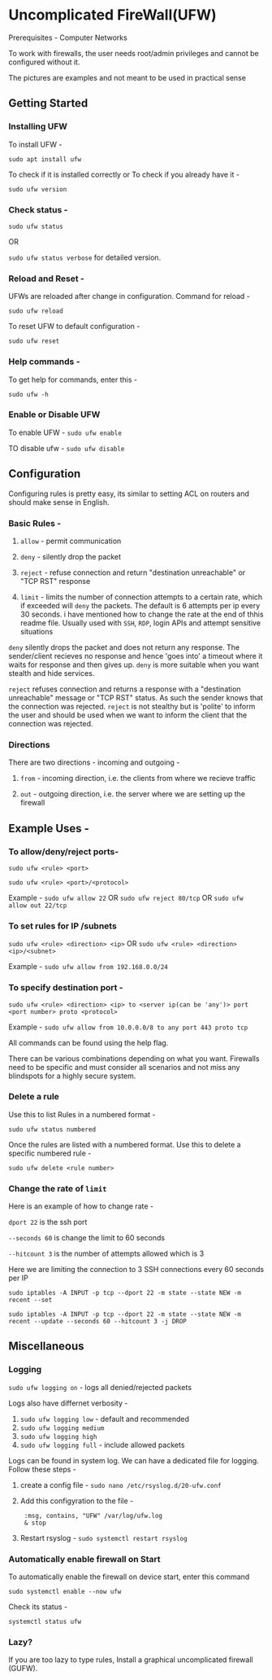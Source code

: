 # Uncomplicated FireWall(UFW)

Prerequisites - Computer Networks

To work with firewalls, the user needs root/admin privileges and cannot be configured without it.

The pictures are examples and not meant to be used in practical sense

## Getting Started

### Installing UFW

To install UFW - 

`sudo apt install ufw`

To check if it is installed correctly or To check if you already have it - 

`sudo ufw version`

### Check status - 

`sudo ufw status`

OR

`sudo ufw status verbose` for detailed version.

### Reload and Reset -

UFWs are reloaded after change in configuration. Command for reload - 

`sudo ufw reload`

To reset UFW to default configuration - 

`sudo ufw reset`

### Help commands -

To get help for commands, enter this - 

`sudo ufw -h`

### Enable or Disable UFW

To enable UFW - `sudo ufw enable`

TO disable ufw - `sudo ufw disable`

## Configuration

Configuring rules is pretty easy, its similar to setting ACL on routers and should make sense in English. 

### Basic Rules - 

1) `allow` - permit communication 

2) `deny` -  silently drop the packet

3) `reject` - refuse connection and return "destination unreachable" or "TCP RST" response

4) `limit` - limits the number of connection attempts to a certain rate, which if exceeded will `deny` the packets. The default is 6 attempts per ip every 30 seconds. i have mentioned how to change the rate at the end of thhis readme file. Usually used with `SSH`, `RDP`, login APIs and attempt sensitive situations

`deny` silently drops the packet and does not return any response. The sender/client recieves no response and hence 'goes into' a timeout where it waits for response and then gives up. `deny` is more suitable when you want stealth and hide services.

`reject` refuses connection and returns a response with a "destination unreachable" message or "TCP RST" status. As such the sender knows that the connection was rejected. `reject` is not stealthy but is 'polite' to inform the user and should be used when we want to inform the client that the connection was rejected.

### Directions

There are two directions - incoming and outgoing - 

1) `from` - incoming direction, i.e. the clients from where we recieve traffic

2) `out` - outgoing direction, i.e. the server where we are setting up the firewall

## Example Uses - 

### To allow/deny/reject ports- 

`sudo ufw <rule> <port>` 

`sudo ufw <rule> <port>/<protocol>`

Example - `sudo ufw allow 22` OR
            `sudo ufw reject 80/tcp` OR
              `sudo ufw allow out 22/tcp`

### To set rules for IP /subnets

`sudo ufw <rule> <direction> <ip>` OR `sudo ufw <rule> <direction> <ip>/<subnet>`

Example - `sudo ufw allow from 192.168.0.0/24`

### To specify destination port - 

`sudo ufw <rule> <direction> <ip> to <server ip(can be 'any')> port <port number> proto <protocol>`

Example - `sudo ufw allow from 10.0.0.0/8 to any port 443 proto tcp`

All commands  can be found using the help flag.

There can be various combinations depending on what you want. Firewalls need to be specific and must consider all scenarios and not miss any blindspots for a highly secure system. 

### Delete a rule

Use this to list Rules in a numbered format - 

`sudo ufw status numbered`

Once the rules are listed with a numbered format. Use this to delete a specific numbered rule - 

`sudo ufw delete <rule number>`

### Change the rate of `limit`

Here is an example of how to change rate - 

`dport 22` is the ssh port

`--seconds 60` is change the limit to 60 seconds

`--hitcount 3` is the number of attempts allowed which is 3

Here we are limiting the connection to 3 SSH connections every 60 seconds per IP

`sudo iptables -A INPUT -p tcp --dport 22 -m state --state NEW -m recent --set`

`sudo iptables -A INPUT -p tcp --dport 22 -m state --state NEW -m recent --update --seconds 60 --hitcount 3 -j DROP`

## Miscellaneous

### Logging

`sudo ufw logging on` - logs all denied/rejected packets

Logs also have differnet verbosity - 

1) `sudo ufw logging low` - default and recommended
2) `sudo ufw logging medium` 
3) `sudo ufw logging high`
4) `sudo ufw logging full` - include allowed packets 

Logs can be found in system log. We can have a dedicated file for logging. Follow these steps - 

1) create a config file - `sudo nano /etc/rsyslog.d/20-ufw.conf`

2) Add this configyration to the file - 

        :msg, contains, "UFW" /var/log/ufw.log
        & stop

3) Restart rsyslog - `sudo systemctl restart rsyslog`

### Automatically enable firewall on Start

To automatically enable the firewall on device start, enter this command 

`sudo systemctl enable --now ufw`

Check its status - 

`systemctl status ufw`

### Lazy?

If you are too lazy to type rules, Install a graphical uncomplicated firewall (GUFW). 